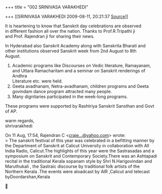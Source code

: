 +++
title = "002 SRINIVASA VARAKHEDI"

+++
[[SRINIVASA VARAKHEDI	2009-08-11, 20:21:37 [Source](https://groups.google.com/g/bvparishat/c/ruXtKgw1wzs)]]



It is heartening to know that Sanskrit day celebrations are observed  
in different fashion all over the nation. Thanks to Prof.R.Tripathi ji  
and Prof. Rajendran ji for sharing their news.  
  
In Hyderabad also Sanskrit Academy along with Sanskrita Bharati and  
other institutions observed Sanskrit week from 2nd August to 8th  
August.  
  
1. Academic programs like Discourses on Vedic literature, Ramayanam,  
and Uttara Ramacharitam and a seminar on Sanskrit renderings of Andhra  
Literature etc. were held.  
2. Geeta avadhanam, Netra-avadhanam, children programs and Geeta  
govindam dance program attracted many people.  
3. Many dignitaries participated in the week-long programs.  
  
These programs were supported by Rashtriya Sanskrit Sansthan and Govt  
of AP.  
  
warm regards,  
shrivarakhedi  
  
On 11 Aug, 17:54, Rajendran C \<[craje...@yahoo.com]()\> wrote:  
\> The sanskrit festival of this year was celebrated in a befitting manner by the Department of Sanskrit at Calicut University in collaboration with All India Radio, Calicut.The highlights of this year were the Sastrasadas and a symposium on Sanskrit and Contemporary Society.There was an Ashtapadi recital in the traditional Kerala sopanam style by Shri N.Harigovindan and Maruthukali , the Sastraic discourse by traditional folk artists of the Northern Kerala .The events were aloadcast by AIR ,Calicut and telecast byDoordarshan,Kerala  



